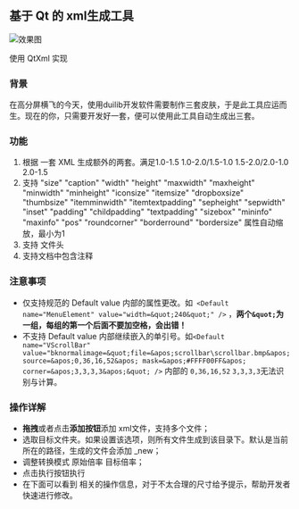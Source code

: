 ## 基于 Qt 的 xml生成工具

![效果图](http://orvm1p4c8.bkt.clouddn.com/o_1c30qdi6u1pt911od1vlj1aps1aa69.png)
    
使用 QtXml 实现

### 背景

在高分屏横飞的今天，使用duilib开发软件需要制作三套皮肤，于是此工具应运而生。现在的你，只需要开发好一套，便可以使用此工具自动生成出三套。

### 功能

1. 根据 一套 XML 生成额外的两套。满足1.0-1.5 1.0-2.0/1.5-1.0 1.5-2.0/2.0-1.0 2.0-1.5
2. 支持  "size"  "caption"  "width"  "height"  "maxwidth"  "maxheight"  "minwidth"  "minheight"  "iconsize"  "itemsize"  "dropboxsize"  "thumbsize"  "itemminwidth"  "itemtextpadding"  "sepheight"  "sepwidth"  "inset"   "padding"  "childpadding"  "textpadding"  "sizebox"  "mininfo"  "maxinfo"  "pos"  "roundcorner"  "borderround"  "bordersize" 属性自动缩放，最小为1
3. 支持 文件头 <?xml version="1.0" encoding="utf-8" standalone="yes"?>
4. 支持文档中包含注释


### 注意事项

* 仅支持规范的 Default value 内部的属性更改。如` <Default name="MenuElement" value="width=&quot;240&quot;" />` ，**两个`&quot;`为一组，每组的第一个后面不要加空格，会出错！**
* 不支持 Default value 内部继续嵌入的单引号。如`<Default name="VScrollBar" value="bknormalimage=&quot;file=&apos;scrollbar\scrollbar.bmp&apos; source=&apos;0,36,16,52&apos; mask=&apos;#FFFF00FF&apos; corner=&apos;3,3,3,3&apos;&quot; />` 内部的 `0,36,16,52` `3,3,3,3`无法识别与计算。

### 操作详解

* **拖拽**或者点击**添加按钮**添加 xml文件，支持多个文件；
* 选取目标文件夹。如果设置该选项，则所有文件生成到该目录下。默认是当前所在的路径，生成的文件会添加 _new；
* 调整转换模式 原始倍率 目标倍率；
* 点击执行按钮执行
* 在下面可以看到 相关的操作信息，对于不太合理的尺寸给予提示，帮助开发者快速进行修改。

